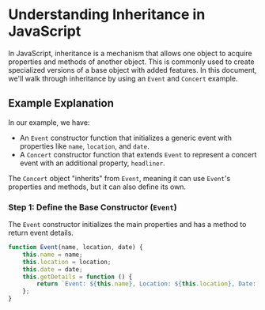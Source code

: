# Understanding Inheritance in JavaScript

In JavaScript, inheritance is a mechanism that allows one object to acquire properties and methods of another object. This is commonly used to create specialized versions of a base object with added features. In this document, we'll walk through inheritance by using an `Event` and `Concert` example.

## Example Explanation

In our example, we have:
- An `Event` constructor function that initializes a generic event with properties like `name`, `location`, and `date`.
- A `Concert` constructor function that extends `Event` to represent a concert event with an additional property, `headliner`.

The `Concert` object "inherits" from `Event`, meaning it can use `Event`'s properties and methods, but it can also define its own.

### Step 1: Define the Base Constructor (`Event`)

The `Event` constructor initializes the main properties and has a method to return event details.

```javascript
function Event(name, location, date) {
    this.name = name;
    this.location = location;
    this.date = date;
    this.getDetails = function () {
        return `Event: ${this.name}, Location: ${this.location}, Date: ${this.date}`;
    };
}
